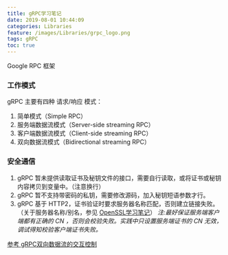 ```yaml
---
title: gRPC学习笔记
date: 2019-08-01 10:44:09
categories: Libraries
feature: /images/Libraries/grpc_logo.png
tags: gRPC
toc: true
---
```


Google RPC 框架

<!-- More -->

### 工作模式

gRPC 主要有四种 请求/响应 模式：
1. 简单模式（Simple RPC）
1. 服务端数据流模式（Server-side streaming RPC）
1. 客户端数据流模式（Client-side streaming RPC）
1. 双向数据流模式（Bidirectional streaming RPC）

### 安全通信
1. gRPC 暂未提供读取证书及秘钥文件的接口，需要自行读取，或将证书或秘钥内容拷贝到变量中。（注意换行）
1. gRPC 暂不支持带密码的私钥，需要修改源码，加入秘钥短语参数才行。
1. gRPC 基于 HTTP2，证书验证时要求服务器名称匹配，否则建立链接失败。（关于服务器名称/别名，参见 [OpenSSL学习笔记](/2019/02/22/Libraries/OpenSSL学习笔记/)）
   _注:最好保证服务端客户端都有正确的 CN ，否则会校验失败。实践中只设置服务端证书的 CN 无效，调试得知校验客户端证书失败。_

[参考 gRPC双向数据流的交互控制](https://www.jianshu.com/p/5158d6686769)

